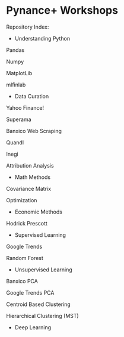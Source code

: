 # Pynance+ Workshops


Repository Index:


- Understanding Python

Pandas

Numpy

MatplotLib

mlfinlab
 
 
- Data Curation

Yahoo Finance!

Superama

Banxico Web Scraping

Quandl

Inegi

Attribution Analysis
 
 
- Math Methods

Covariance Matrix

Optimization
 
 
- Economic Methods

Hodrick Prescott


- Supervised Learning 

Google Trends

Random Forest
 
 
- Unsupervised Learning

Banxico PCA

Google Trends PCA

Centroid Based Clustering

Hierarchical Clustering (MST)


- Deep Learning

